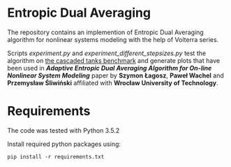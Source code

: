 # Entropic Dual Averaging
The repository contains an implemention of Entropic Dual Averaging algorithm for nonlinear systems modeling with the help of Volterra series. 

Scripts *experiment.py* and *experiment_different_stepsizes.py* test the algorithm on [the cascaded tanks benchmark](https://sites.google.com/view/nonlinear-benchmark/benchmarks/cascaded-tanks) and generate plots that have been used in **_Adaptive Entropic Dual Averaging Algorithm  for On-line Nonlinear System Modeling_** paper by **Szymon Łagosz**, **Paweł Wachel** and **Przemysław Śliwiński** affiliated with **Wrocław University of Technology**. 

# Requirements
The code was tested with Python 3.5.2

Install required python packages using:
 ```
 pip install -r requirements.txt
 ```
